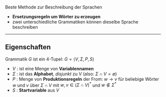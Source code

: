 Beste Methode zur Beschreibung der Sprachen 
- **Ersetzungsregeln um Wörter zu erzeugen**
- zwei unterschiedliche Grammatiken können dieselbe Sprache beschreiben


---

## Eigenschaften
Grammatik $G$ ist ein 4-Tupel: $G=\langle V, \Sigma, P, S \rangle$
- $V$ : ist eine Menge von **Variablennamen**
- $\Sigma$ : ist das **Alphabet**, *disjunkt* zu $V$ (also: $\Sigma \cap V=\emptyset$)
- $P$ : Menge von **Produktionsregeln** der From: $w\to v$ für beliebige Wörter $w$ und $v$ über $\Sigma \cap V$ mit $w,v \in (\Sigma \cap V)^{*}$ und $w \not \in \Sigma^{*}$
- $S$ : **Startvariable** aus $V$

